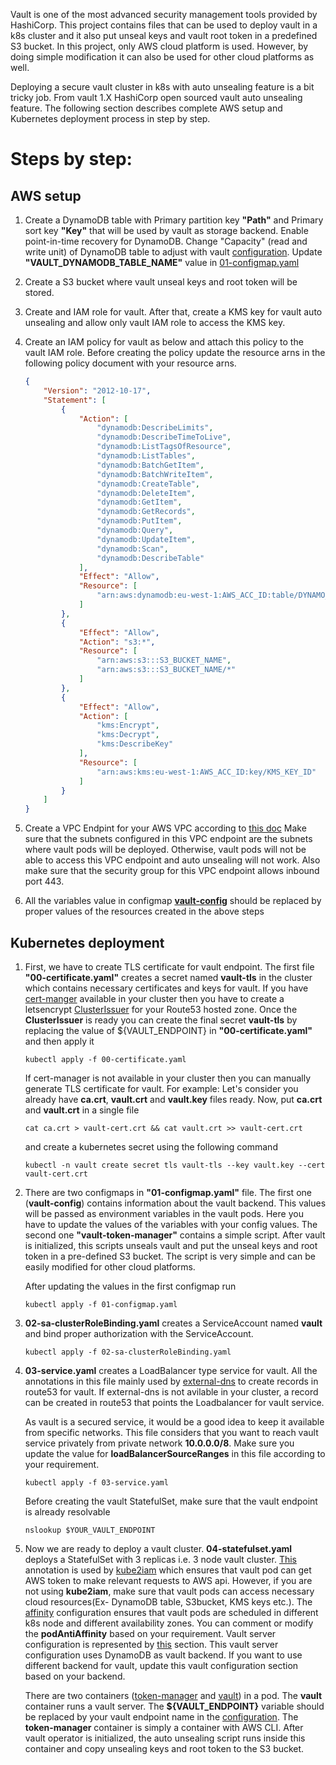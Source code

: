 Vault is one of the most advanced security management tools provided by HashiCorp. This project contains files that can 
be used to deploy vault in a k8s cluster and it also put unseal keys and vault root token in a predefined S3 bucket. In 
this project, only AWS cloud platform is used. However, by doing simple modification it can also be used for other cloud
platforms as well. 

Deploying a secure vault cluster in k8s with auto unsealing feature is a bit tricky job. From vault 1.X HashiCorp open 
sourced vault auto unsealing feature. The following section describes complete AWS setup and Kubernetes deployment process
in step by step.  

Steps by step:
===============

AWS setup 
---------

1. Create a DynamoDB table with Primary partition key **"Path"** and Primary sort key	**"Key"** that will be used by vault 
   as storage backend. Enable point-in-time recovery for DynamoDB. Change "Capacity" (read and write unit) of DynamoDB 
   table to adjust with vault [configuration](04-statefulset.yaml#L79-L80). Update **"VAULT_DYNAMODB_TABLE_NAME"** value 
   in [01-configmap.yaml](01-configmap.yaml#L8)
   
   
2. Create a S3 bucket where vault unseal keys and root token will be stored. 

3. Create and IAM role for vault. After that, create a KMS key for vault auto unsealing and allow only vault IAM role 
   to access the KMS key. 
   
4. Create an IAM policy for vault as below and attach this policy to the vault IAM role. Before creating the policy update
   the resource arns in the following policy document with your resource arns.


    ```json
    {
        "Version": "2012-10-17",
        "Statement": [
            {
                "Action": [
                    "dynamodb:DescribeLimits",
                    "dynamodb:DescribeTimeToLive",
                    "dynamodb:ListTagsOfResource",
                    "dynamodb:ListTables",
                    "dynamodb:BatchGetItem",
                    "dynamodb:BatchWriteItem",
                    "dynamodb:CreateTable",
                    "dynamodb:DeleteItem",
                    "dynamodb:GetItem",
                    "dynamodb:GetRecords",
                    "dynamodb:PutItem",
                    "dynamodb:Query",
                    "dynamodb:UpdateItem",
                    "dynamodb:Scan",
                    "dynamodb:DescribeTable"
                ],
                "Effect": "Allow",
                "Resource": [
                    "arn:aws:dynamodb:eu-west-1:AWS_ACC_ID:table/DYNAMO_TABLE_NAME"
                ]
            },
            {
                "Effect": "Allow",
                "Action": "s3:*",
                "Resource": [
                    "arn:aws:s3:::S3_BUCKET_NAME",
                    "arn:aws:s3:::S3_BUCKET_NAME/*"
                ]
            },
            {
                "Effect": "Allow",
                "Action": [
                    "kms:Encrypt",
                    "kms:Decrypt",
                    "kms:DescribeKey"
                ],
                "Resource": [
                    "arn:aws:kms:eu-west-1:AWS_ACC_ID:key/KMS_KEY_ID"
                ]
            }
        ]
    }
    ```

5. Create a VPC Endpint for your AWS VPC according to [this doc](https://docs.aws.amazon.com/kms/latest/developerguide/kms-vpc-endpoint.html)
   Make sure that the subnets configured in this VPC endpoint are the subnets where vault pods will be deployed. Otherwise,
   vault pods will not be able to access this VPC endpoint and auto unsealing will not work. Also make sure that the security
   group for this VPC endpoint allows inbound port 443. 
   
6. All the variables value in configmap **[vault-config](01-configmap.yaml#L7-L12)** should be replaced by proper values of the resources created in
   the above steps

Kubernetes deployment 
----------------------

1. First, we have to create TLS certificate for vault endpoint. The first file 
**"00-certificate.yaml"** creates a secret named **vault-tls** in the cluster which contains
necessary certificates and keys for vault. If you have [cert-manger](https://github.com/jetstack/cert-manager) 
available in your cluster then you have to create a letsencrypt [ClusterIssuer](https://docs.cert-manager.io/en/latest/reference/clusterissuers.html)
for your Route53 hosted zone. Once the **ClusterIssuer** is ready you can create the
final secret **vault-tls** by replacing the value of ${VAULT_ENDPOINT} in **"00-certificate.yaml"**
and then apply it 

   ```kubectl apply -f 00-certificate.yaml```

    If cert-manager is not available in your cluster then you can manually generate TLS certificate
for vault. For example: Let's consider you already have **ca.crt**, **vault.crt** and **vault.key** files ready. Now, 
put **ca.crt** and **vault.crt** in a single file 

    `cat ca.crt > vault-cert.crt && cat vault.crt >> vault-cert.crt`

    and create a kubernetes secret using the following command 

    `kubectl -n vault create secret tls vault-tls --key vault.key --cert vault-cert.crt`

2. There are two configmaps in **"01-configmap.yaml"** file. The first one (**vault-config**) 
contains information about the vault backend. This values will be passed as environment variables 
in the vault pods. Here you have to update the values of the variables with your config values. 
The second one **"vault-token-manager"** contains a simple script. After vault is initialized, this 
scripts unseals vault and put the unseal keys and root token in a pre-defined S3 bucket. The script is 
very simple and can be easily modified for other cloud platforms. 

    After updating the values in the first configmap run

    ```kubectl apply -f 01-configmap.yaml```
    
3. **02-sa-clusterRoleBinding.yaml** creates a ServiceAccount named **vault** and bind proper authorization with 
the ServiceAccount. 

    ```kubectl apply -f 02-sa-clusterRoleBinding.yaml```

4. **03-service.yaml** creates a LoadBalancer type service for vault. All the annotations in this 
file mainly used by [external-dns](https://github.com/kubernetes-incubator/external-dns) to create records 
in route53 for vault. If external-dns is not avilable in your cluster, a record can be created in route53 
that points the Loadbalancer for vault service.

    As vault is a secured service, it would be a good idea to keep it available from specific networks. This file 
    considers that you want to reach vault service privately from private network **10.0.0.0/8**. Make sure you update
    the value for **loadBalancerSourceRanges** in this file according to your requirement. 
    
    ```kubectl apply -f 03-service.yaml```
    
    Before creating the vault StatefulSet, make sure that the vault endpoint is already resolvable 
    
    ```nslookup $YOUR_VAULT_ENDPOINT```
    
5. Now we are ready to deploy a vault cluster. **04-statefulset.yaml** deploys a StatefulSet with 3 replicas i.e. 3 node
vault cluster. [This](04-statefulset.yaml#L19) annotation is used by [kube2iam]() which ensures that vault pod can get 
AWS token to make relevant requests to AWS api. However, if you are not using **kube2iam**, make sure that vault pods can
access necessary cloud resources(Ex- DynamoDB table, S3bucket, KMS keys etc.). The [affinity](04-statefulset.yaml#L22-L38)
configuration ensures that vault pods are scheduled in different k8s node and different availability zones. You can comment
or modify the **podAntiAffinity** based on your requirement. Vault server configuration is represented by [this](04-statefulset.yaml#L62-L86)
section. This vault server configuration uses DynamoDB as vault backend. If you want to use different backend for vault, 
update this vault configuration section based on your backend. 

    There are two containers ([token-manager](04-statefulset.yaml#L92-L117) and [vault](04-statefulset.yaml#L118-L188)) 
    in a pod. The **vault** container runs a vault server. The **${VAULT_ENDPOINT}** variable should be replaced by your
    vault endpoint name in the [configuration](04-statefulset.yaml#L126). The **token-manager** container is simply a 
    container with AWS CLI. After vault operator is initialized, the auto unsealing script runs inside this container 
    and copy unsealing keys and root token to the S3 bucket. 
